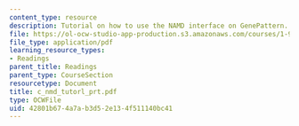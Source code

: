 ```yaml
---
content_type: resource
description: Tutorial on how to use the NAMD interface on GenePattern.
file: https://ol-ocw-studio-app-production.s3.amazonaws.com/courses/1-978-from-nano-to-macro-introduction-to-atomistic-modeling-techniques-january-iap-2007/42801b674a7ab3d52e134f511140bc41_c_nmd_tutorl_prt.pdf
file_type: application/pdf
learning_resource_types:
- Readings
parent_title: Readings
parent_type: CourseSection
resourcetype: Document
title: c_nmd_tutorl_prt.pdf
type: OCWFile
uid: 42801b67-4a7a-b3d5-2e13-4f511140bc41
---
```

